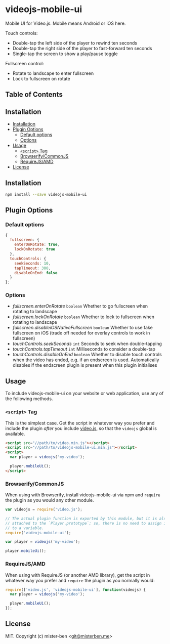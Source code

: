# videojs-mobile-ui

Mobile UI for Video.js. Mobile means Android or iOS here.

Touch controls:

- Double-tap the left side of the player to rewind ten seconds
- Double-tap the right side of the player to fast-forward ten seconds
- Single-tap the screen to show a play/pause toggle

Fullscreen control:

- Rotate to landscape to enter fullscreen
- Lock to fullscreen on rotate

## Table of Contents

<!-- START doctoc generated TOC please keep comment here to allow auto update -->
<!-- DON'T EDIT THIS SECTION, INSTEAD RE-RUN doctoc TO UPDATE -->
## Installation

- [Installation](#installation)
- [Plugin Options](#plugin-options)
  - [Default options](#default-options)
  - [Options](#options)
- [Usage](#usage)
  - [`<script>` Tag](#script-tag)
  - [Browserify/CommonJS](#browserifycommonjs)
  - [RequireJS/AMD](#requirejsamd)
- [License](#license)

<!-- END doctoc generated TOC please keep comment here to allow auto update -->
## Installation

```sh
npm install --save videojs-mobile-ui
```

## Plugin Options

### Default options

```js
{
  fullscreen: {
    enterOnRotate: true,
    lockOnRotate: true
  },
  touchControls: {
    seekSeconds: 10,
    tapTimeout: 300,
    disableOnEnd: false
  }
};
```

### Options

- *fullscreen.enterOnRotate* `boolean` Whether to go fullscreen when rotating to landscape
- *fullscreen.lockOnRotate* `boolean` Whether to lock to fullscreen when rotating to landscape
- *fullscreen.disableiOSNativeFullscreen* `boolean` Whether to use fake fullscreen on iOS (trade off needed for overlay controls to work in fullscreen)
- *touchControls.seekSeconds* `int` Seconds to seek when double-tapping
- *touchControls.tapTimeout* `int` Milliseconds to consider a double-tap
- *touchControls.disableOnEnd* `boolean` Whether to disable touch controls when the video has ended, e.g. if an endscreen is used. Automatically disables if the endscreen plugin is present when this plugin initialises

## Usage

To include videojs-mobile-ui on your website or web application, use any of the following methods.

### `<script>` Tag

This is the simplest case. Get the script in whatever way you prefer and include the plugin _after_ you include [video.js][videojs], so that the `videojs` global is available.

```html
<script src="//path/to/video.min.js"></script>
<script src="//path/to/videojs-mobile-ui.min.js"></script>
<script>
  var player = videojs('my-video');

  player.mobileUi();
</script>
```

### Browserify/CommonJS

When using with Browserify, install videojs-mobile-ui via npm and `require` the plugin as you would any other module.

```js
var videojs = require('video.js');

// The actual plugin function is exported by this module, but it is also
// attached to the `Player.prototype`; so, there is no need to assign it
// to a variable.
require('videojs-mobile-ui');

var player = videojs('my-video');

player.mobileUi();
```

### RequireJS/AMD

When using with RequireJS (or another AMD library), get the script in whatever way you prefer and `require` the plugin as you normally would:

```js
require(['video.js', 'videojs-mobile-ui'], function(videojs) {
  var player = videojs('my-video');

  player.mobileUi();
});
```

## License

MIT. Copyright (c) mister-ben &lt;git@misterben.me&gt;


[videojs]: http://videojs.com/
